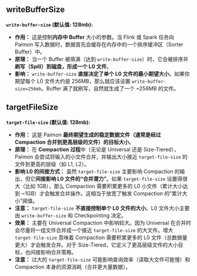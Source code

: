## writeBufferSize
**`write-buffer-size` (默认值: 128mb):**
  *   **作用：** 这是控制**内存中 Buffer** 大小的参数。当 Flink 或 Spark 任务向 Paimon 写入数据时，数据首先会缓存在内存中的一个排序缓冲区（Sorter Buffer）中。
  *   **原理：** 当一个 Buffer 被填满（达到 `write-buffer-size`）时，它会被排序并**刷写（Spill）到磁盘，形成一个 L0 文件**。
  *   **影响：** `write-buffer-size` **直接决定了单个 L0 文件的最小期望大小**。如果你期望每个 L0 文件大约是 256MB，那么就应该设置 `write-buffer-size=256mb`。Buffer 满了就刷写，自然就生成了一个 ~256MB 的文件。

## targetFileSize
**`target-file-size` (默认值: 128mb):**
  *   **作用：** 这是 Paimon **最终期望生成的稳定数据文件（通常是经过 Compaction 合并到更高层级的文件）的目标大小**。
  *   **原理：** 在 **Compaction 过程**中（无论是 Universal 还是 Size-Tiered），Paimon 会尝试将输入的小文件合并，并输出大小接近 `target-file-size` 的文件到更高的层级（如 L1, L2）。
  *   **影响 L0 的间接方式：** 虽然 `target-file-size` 主要影响 Compaction 的输出，但它**间接影响 L0 文件的“合并潜力”**。如果 `target-file-size` 设置得很大（比如 1GB），那么 Compaction 需要积累更多的 L0 小文件（累计大小达到 ~1GB）才会触发合并操作。这相当于放宽了触发 Compaction 的“累计大小”阈值。
  *   **注意：** `target-file-size` **不直接控制单个 L0 文件的大小**。L0 文件大小主要由 `write-buffer-size` 和 Checkpointing 决定。
  *   **效果：** 主要在 Universal Compaction 中影响较大。因为 Universal 在合并时会尽量将一组文件合并成一个接近 `target-file-size` 的大文件。增大 `target-file-size` 意味着 Compaction 需要积累更多的 L0 文件（总数据量更大）才会触发合并。对于 Size-Tiered，它定义了更高层级文件的大小目标，也间接影响合并策略。
  *   **注意：** 过大的 `target-file-size` 可能影响查询效率（读取大文件可能慢）和 Compaction 本身的资源消耗（合并更大量数据）。